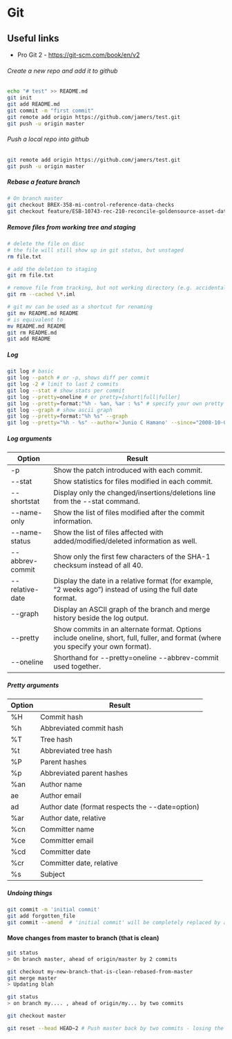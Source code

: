 # Git

## Useful links
* Pro Git 2 - https://git-scm.com/book/en/v2

###### Create a new repo and add it to github
```bash
echo "# test" >> README.md
git init
git add README.md
git commit -m "first commit"
git remote add origin https://github.com/jamers/test.git
git push -u origin master
```
###### Push a local repo into github
```bash
git remote add origin https://github.com/jamers/test.git
git push -u origin master
```
##### Rebase a feature branch
```bash
# On branch master
git checkout BREX-358-mi-control-reference-data-checks
git checkout feature/ESB-10743-rec-210-reconcile-goldensource-asset-data-to-cdw

```
##### Remove files from working tree and staging
```bash
# delete the file on disc
# the file will still show up in git status, but unstaged
rm file.txt

# add the deletion to staging
git rm file.txt

# remove file from tracking, but not working directory (e.g. accidentally added .iml file)
git rm --cached \*.iml

# git mv can be used as a shortcut for renaming
git mv README.md README
# is equivalent to
mv README.md README
git rm README.md
git add README

```
##### Log
```bash
git log # basic
git log --patch # or -p, shows diff per commit
git log -2 # limit to last 2 commits
git log --stat # show stats per commit
git log --pretty=oneline # or pretty=[short|full|fuller]
git log --pretty=format:"%h - %an, %ar : %s" # specify your own pretty format
git log --graph # show ascii graph
git log --pretty=format:"%h %s" --graph
git log --pretty="%h - %s" --author='Junio C Hamano' --since="2008-10-01" --before="2008-11-01" --no-merges -- t/
```
##### Log arguments
| Option | Result |
|-----|-----|
| -p | Show the patch introduced with each commit. |
| --stat | Show statistics for files modified in each commit. |
| --shortstat | Display only the changed/insertions/deletions line from the --stat command. |
| --name-only | Show the list of files modified after the commit information. |
| --name-status | Show the list of files affected with added/modified/deleted information as well. |
| --abbrev-commit | Show only the first few characters of the SHA-1 checksum instead of all 40. |
| --relative-date | Display the date in a relative format (for example, “2 weeks ago”) instead of using the full date format. |
| --graph | Display an ASCII graph of the branch and merge history beside the log output. |
| --pretty | Show commits in an alternate format. Options include oneline, short, full, fuller, and format (where you specify your own format). |
| --oneline | Shorthand for --pretty=oneline --abbrev-commit used together. |
##### Pretty arguments
| Option | Result |
|-----|-----|
| %H | Commit hash |
| %h | Abbreviated commit hash |
| %T | Tree hash |
| %t | Abbreviated tree hash |
| %P | Parent hashes |
| %p | Abbreviated parent hashes |
| %an | Author name |
| ae | Author email |
| ad | Author date (format respects the --date=option) |
| %ar | Author date, relative |
| %cn | Committer name |
| %ce | Committer email |
| %cd | Committer date |
| %cr | Committer date, relative |
| %s | Subject |

##### Undoing things
```bash
git commit -m 'initial commit'
git add forgotten_file
git commit --amend  # 'initial commit' will be completely replaced by amended
```

#### Move changes from master to branch (that is clean)
```bash
git status
> On branch master, ahead of origin/master by 2 commits

git checkout my-new-branch-that-is-clean-rebased-from-master
git merge master
> Updating blah

git status
> on branch my.... , ahead of origin/my... by two commits

git checkout master

git reset --head HEAD~2 # Push master back by two commits - losing the work
```
